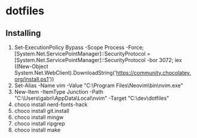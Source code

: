 # dotfiles

## Installing
1. Set-ExecutionPolicy Bypass -Scope Process -Force; [System.Net.ServicePointManager]::SecurityProtocol = [System.Net.ServicePointManager]::SecurityProtocol -bor 3072; iex ((New-Object System.Net.WebClient).DownloadString('https://community.chocolatey.org/install.ps1'))
2. Set-Alias -Name vim -Value "C:\Program Files\Neovim\bin\nvim.exe"
3. New-Item -ItemType Junction -Path "C:\Users\gabri\AppData\Local\nvim" -Target "C:\dev\dotfiles"
4. choco install nerd-fonts-hack
5. choco install git.install
6. choco install mingw
7. choco install ripgrep
8. choco install make

